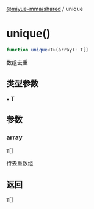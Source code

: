 [@miyue-mma/shared](../index.md) / unique

# unique()

```ts
function unique<T>(array): T[]
```

数组去重

## 类型参数

• **T**

## 参数

### array

`T`[]

待去重数组

## 返回

`T`[]
